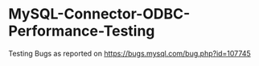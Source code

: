 # MySQL-Connector-ODBC-Performance-Testing
Testing Bugs as reported on https://bugs.mysql.com/bug.php?id=107745
